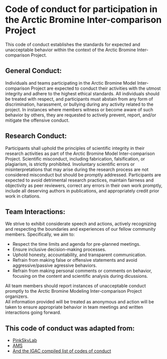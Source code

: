 # Code of conduct for participation in the Arctic Bromine Inter-comparison Project

This code of conduct establishes the standards for expected and unacceptable behavior within the context of the Arctic Bromine Inter-comparison Project. 

## General Conduct:
Individuals and teams participating in the Arctic Bromine Model Inter-comparison Project are expected to conduct their activities with the utmost integrity 
and adhere to the highest ethical standards. All individuals should be treated with respect, and participants must abstain from any form of discrimination, harassment, or 
bullying during any activity related to the project. In instances where members witness or become aware of such behavior by others, they are requested to actively prevent, 
report, and/or mitigate the offensive conduct.

## Research Conduct:
Participants shall uphold the principles of scientific integrity in their research activities as part of the Arctic Bromine Model Inter-comparison Project. 
Scientific misconduct, including fabrication, falsification, or plagiarism, is strictly prohibited. Involuntary scientific errors or misinterpretations that may arise 
during the research process are not considered misconduct but should be promptly addressed.
Participants are expected to avoid detrimental research practices, maintain fairness and objectivity as peer reviewers, 
correct any errors in their own work promptly, include all deserving authors in publications, and appropriately credit prior work in citations.

## Team Interactions:

We strive to exhibit considerate speech and actions, actively recognizing and respecting 
the boundaries and experiences of our fellow community members. Specifically, we aim to:
* Respect the time limits and agenda for pre-planned meetings.  
* Ensure inclusive decision-making processes.
* Uphold honesty, accountability, and transparent communication.
* Refrain from making false or offensive statements and avoid aggressive/passive agressive behaviors.
* Refrain from making personal comments or comments on behavior, focusing on the content and scientific analysis during dicussions.


All team members should report instances of unacceptable conduct promptly to the Arctic Bromine Modeling Inter-comparison Project organizers.  
All information provided will be treated as anonymous and action will be taken to ensure appropriate behavior in team meetings and written interactions going forward.

## This code of conduct was adapted from:
* [PinkSkyLab](https://github.com/pinskylab/how_we_work/blob/master/working_agreement.md?fbclid=IwAR3X8TEU4peQO1xxJyvwZzmp6aLI4qUbyxyHC28W8VKzafNzbibP3t6wiSo)
* [AMS](https://www.ametsoc.org/index.cfm/ams/about-ams/ams-organization-and-administration/ams-code-of-conduct/)
* [And the IGAC compiled list of codes of conduct](https://igacproject.org/codes-conduct-science)
